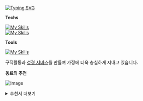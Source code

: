 [![Typing SVG](https://readme-typing-svg.demolab.com/?lines=Welcome+to+Sky's+GitHub)](https://git.io/typing-svg)

**Techs**

[![My Skills](https://skillicons.dev/icons?i=ts,js,html,css)](https://skillicons.dev)  
[![My Skills](https://skillicons.dev/icons?i=svelte,react,nextjs,vue,nuxtjs,jquery)](https://skillicons.dev)

**Tools**

[![My Skills](https://skillicons.dev/icons?i=github,notion,bitbucket,figma)](https://skillicons.dev)

<!-- ![Anurag's GitHub stats](https://github-readme-stats.vercel.app/api?username=hckang80&show_icons=true&theme=transparent) -->

구직활동과 [성경 서비스](https://github.com/hckang80/trueword)를 만들며 가정에 더욱 충실하게 지내고 있습니다.

**동료의 추천**

![Image](https://github.com/user-attachments/assets/c225afab-6df9-486f-9527-3e5b850b6ac5)

<details>
  <summary>추천서 더보기</summary>

![Image](https://github.com/user-attachments/assets/c6becab9-f027-4b5f-8e33-de0fd86b9ba8)


</details>
